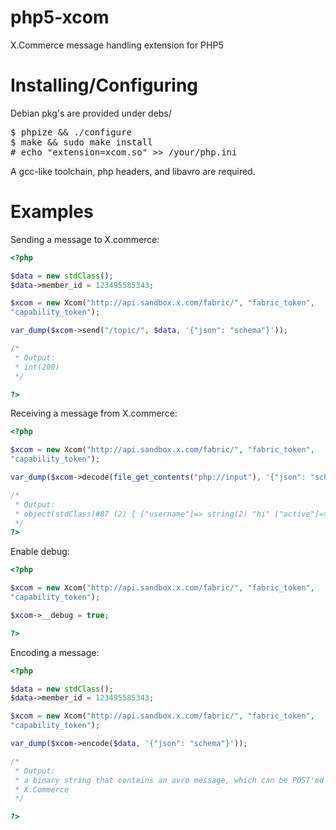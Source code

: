 php5-xcom
=========

X.Commerce message handling extension for PHP5

Installing/Configuring
======================

Debian pkg's are provided under debs/

<pre>
$ phpize && ./configure
$ make && sudo make install
# echo "extension=xcom.so" >> /your/php.ini
</pre>

A gcc-like toolchain, php headers, and libavro are required.

Examples
========
Sending a message to X.commerce:
```php
<?php

$data = new stdClass();
$data->member_id = 123495585343;

$xcom = new Xcom("http://api.sandbox.x.com/fabric/", "fabric_token",
"capability_token");

var_dump($xcom->send("/topic/", $data, '{"json": "schema"}'));

/*
 * Output:
 * int(200)
 */

?>
```

Receiving a message from X.commerce:
```php
<?php

$xcom = new Xcom("http://api.sandbox.x.com/fabric/", "fabric_token",
"capability_token");

var_dump($xcom->decode(file_get_contents("php://input"), '{"json": "schema"}'));

/*
 * Output:
 * object(stdClass)#87 (2) { ["username"]=> string(2) "hi" ["active"]=> int(38347473) }
 */
?>
```
Enable debug:
```php
<?php

$xcom = new Xcom("http://api.sandbox.x.com/fabric/", "fabric_token",
"capability_token");

$xcom->__debug = true;

?>
```

Encoding a message:
```php
<?php

$data = new stdClass();
$data->member_id = 123495585343;

$xcom = new Xcom("http://api.sandbox.x.com/fabric/", "fabric_token",
"capability_token");

var_dump($xcom->encode($data, '{"json": "schema"}'));

/*
 * Output:
 * a binary string that contains an avro message, which can be POST'ed to
 * X.Commerce
 */

?>
```
